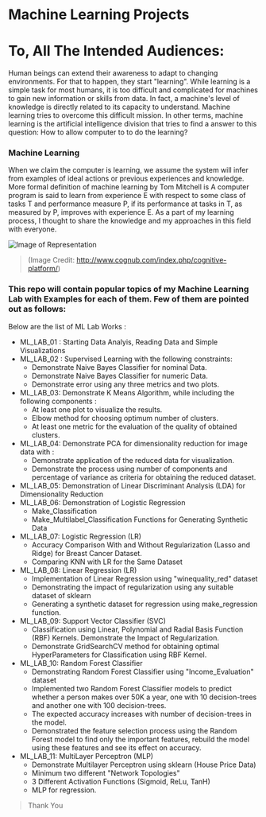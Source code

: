 # Machine Learning Projects

# To, All The Intended Audiences:
Human beings can extend their awareness to adapt to changing environments. For that to happen, they start "learning". While learning is a simple task for most humans, it is too difficult and complicated for machines to gain new information or skills from data. In fact, a machine's level of knowledge is directly related to its capacity to understand. Machine learning tries to overcome this difficult mission. In other terms, machine learning is the artificial intelligence division that tries to find a answer to this question: How to allow computer to to do the learning?

### Machine Learning 
When we claim the computer is learning, we assume the system will infer from examples of ideal actions or previous experiences and knowledge. More formal definition of machine learning by Tom Mitchell is A computer program is said to learn from experience E with respect to some class of tasks T and performance measure P, if its performance at tasks in T, as measured by P, improves with experience E. As a part of my learning process, I thought to share the knowledge and my approaches in this field with everyone.

![Image of Representation](https://miro.medium.com/max/2628/1*8wU0hfUY3UK_D8Y7tbIyFQ.png)
> (Image Credit:  http://www.cognub.com/index.php/cognitive-platform/)

### This repo will contain popular topics of my Machine Learning Lab with Examples for each of them. Few of them are pointed out as follows:
Below are the list of ML Lab Works : 
- ML_LAB_01 : Starting Data Analyis, Reading Data and Simple Visualizations
- ML_LAB_02 : Supervised Learning with the following constraints:
  - Demonstrate Naive Bayes Classifier for nominal Data.
  - Demonstrate Naive Bayes Classifier for numeric Data.
  - Demonstrate error using any three metrics and two plots.
- ML_LAB_03:  Demonstrate K Means Algorithm, while including the following components : 
  - At least one plot to visualize the results. 
  - Elbow method for choosing optimum number of clusters.
  - At least one metric for the evaluation of the quality of obtained clusters.
- ML_LAB_04:  Demonstrate PCA for dimensionality reduction for image data with :
  - Demonstrate application of the reduced data for visualization.
  - Demonstrate the process using number of components and percentage of variance as criteria for obtaining the reduced dataset.
- ML_LAB_05:  Demonstration of Linear Discriminant Analysis (LDA) for Dimensionality Reduction
- ML_LAB_06:  Demonstration of Logistic Regression 
   - Make_Classification 
   - Make_Multilabel_Classification Functions for Generating Synthetic Data 
 - ML_LAB_07: Logistic Regression (LR)
   - Accuracy Comparison With and Without Regularization (Lasso and Ridge) for Breast Cancer Dataset.
   - Comparing KNN with LR for the Same Dataset
 - ML_LAB_08: Linear Regression (LR)
   - Implementation of Linear Regression using "winequality_red" dataset
   - Demonstrating the impact of regularization using any suitable dataset of sklearn
   - Generating a synthetic dataset for regression using make_regression function.
 - ML_LAB_09: Support Vector Classifier (SVC)
   -  Classification using Linear, Polynomial and Radial Basis Function (RBF) Kernels. Demonstrate the Impact of Regularization.
   -  Demonstrate GridSearchCV method for obtaining optimal HyperParameters for Classification using RBF Kernel.
 - ML_LAB_10: Random Forest Classifier
   -  Demonstrating Random Forest Classifier using "Income_Evaluation" dataset
   -  Implemented two Random Forest Classifier models to predict whether a person makes over 50K a year, one with 10 decision-trees and another one with 100 decision-trees.
   -  The expected accuracy increases with number of decision-trees in the model.
   -  Demonstrated the feature selection process using the Random Forest model to find only the important features, rebuild the model using these features and see its effect on       accuracy.
 - ML_LAB_11: MultiLayer Perceptron (MLP)
   -  Demonstrate Multilayer Perceptron using sklearn (House Price Data)
   -  Minimum two different "Network Topologies"
   -  3 Different Activation Functions (Sigmoid, ReLu, TanH)
   -  MLP for regression.
   
  
 > Thank You

